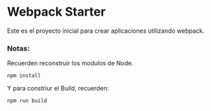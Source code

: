 # Webpack Starter

Este es el proyecto inicial para crear aplicaciones utilizando webpack.

### Notas:
Recuerden reconstruir los modulos de Node.
```
npm install
```
Y para constriur el Build, recuerden:

```
npm run build
```